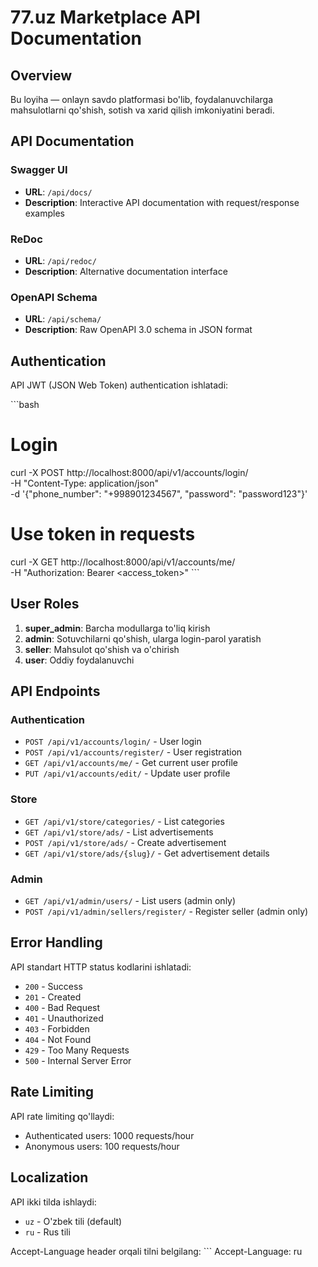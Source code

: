 # 77.uz Marketplace API Documentation

## Overview

Bu loyiha — onlayn savdo platformasi bo'lib, foydalanuvchilarga mahsulotlarni qo'shish, sotish va xarid qilish imkoniyatini beradi.

## API Documentation

### Swagger UI
- **URL**: `/api/docs/`
- **Description**: Interactive API documentation with request/response examples

### ReDoc
- **URL**: `/api/redoc/`
- **Description**: Alternative documentation interface

### OpenAPI Schema
- **URL**: `/api/schema/`
- **Description**: Raw OpenAPI 3.0 schema in JSON format

## Authentication

API JWT (JSON Web Token) authentication ishlatadi:

\`\`\`bash
# Login
curl -X POST http://localhost:8000/api/v1/accounts/login/ \
  -H "Content-Type: application/json" \
  -d '{"phone_number": "+998901234567", "password": "password123"}'

# Use token in requests
curl -X GET http://localhost:8000/api/v1/accounts/me/ \
  -H "Authorization: Bearer <access_token>"
\`\`\`

## User Roles

1. **super_admin**: Barcha modullarga to'liq kirish
2. **admin**: Sotuvchilarni qo'shish, ularga login-parol yaratish
3. **seller**: Mahsulot qo'shish va o'chirish
4. **user**: Oddiy foydalanuvchi

## API Endpoints

### Authentication
- `POST /api/v1/accounts/login/` - User login
- `POST /api/v1/accounts/register/` - User registration
- `GET /api/v1/accounts/me/` - Get current user profile
- `PUT /api/v1/accounts/edit/` - Update user profile

### Store
- `GET /api/v1/store/categories/` - List categories
- `GET /api/v1/store/ads/` - List advertisements
- `POST /api/v1/store/ads/` - Create advertisement
- `GET /api/v1/store/ads/{slug}/` - Get advertisement details

### Admin
- `GET /api/v1/admin/users/` - List users (admin only)
- `POST /api/v1/admin/sellers/register/` - Register seller (admin only)

## Error Handling

API standart HTTP status kodlarini ishlatadi:

- `200` - Success
- `201` - Created
- `400` - Bad Request
- `401` - Unauthorized
- `403` - Forbidden
- `404` - Not Found
- `429` - Too Many Requests
- `500` - Internal Server Error

## Rate Limiting

API rate limiting qo'llaydi:
- Authenticated users: 1000 requests/hour
- Anonymous users: 100 requests/hour

## Localization

API ikki tilda ishlaydi:
- `uz` - O'zbek tili (default)
- `ru` - Rus tili


Accept-Language header orqali tilni belgilang:
\`\`\`
Accept-Language: ru
